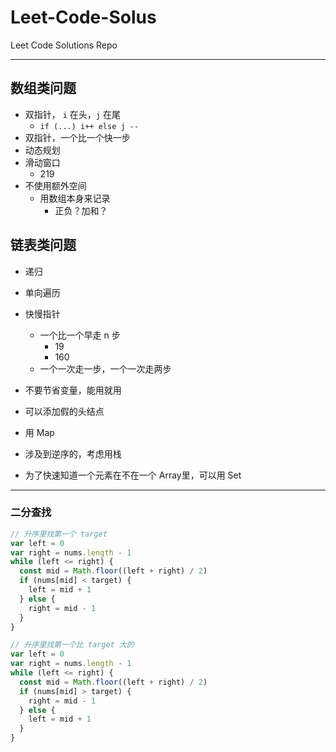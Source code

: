 # Leet-Code-Solus

Leet Code Solutions Repo

---

## 数组类问题

- 双指针， `i` 在头，`j` 在尾
  - `if (...) i++ else j --`
- 双指针，一个比一个快一步
- 动态规划
- 滑动窗口
  - 219
- 不使用额外空间
  - 用数组本身来记录
    - 正负？加和？

## 链表类问题

- 递归
- 单向遍历
- 快慢指针
  - 一个比一个早走 n 步
    - 19
    - 160
  - 一个一次走一步，一个一次走两步
- 不要节省变量，能用就用
- 可以添加假的头结点
- 用 Map

- 涉及到逆序的，考虑用栈

- 为了快速知道一个元素在不在一个 Array里，可以用 Set

---

### 二分查找

```js
// 升序里找第一个 target
var left = 0
var right = nums.length - 1
while (left <= right) {
  const mid = Math.floor((left + right) / 2)
  if (nums[mid] < target) {
    left = mid + 1
  } else {
    right = mid - 1
  }
}
```

```js
// 升序里找第一个比 target 大的
var left = 0
var right = nums.length - 1
while (left <= right) {
  const mid = Math.floor((left + right) / 2)
  if (nums[mid] > target) {
    right = mid - 1
  } else {
    left = mid + 1
  }
}
```
